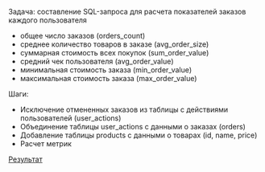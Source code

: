 Задача: cоставление SQL-запроса для расчета показателей заказов каждого пользователя
- общее число заказов (orders_count)
- среднее количество товаров в заказе (avg_order_size)
- суммарная стоимость всех покупок (sum_order_value)
- средний чек пользователя (avg_order_value)
- минимальная стоимость заказа (min_order_value)
- максимальная стоимость заказа (max_order_value)

Шаги: 
- Исключение отмененных заказов из таблицы с действиями пользователей (user_actions)
- Объединение таблицы user_actions с данными о заказах (orders)
- Добавление таблицы products с данными о товарах (id, name, price)
- Расчет метрик

[Результат](http://redash.public.karpov.courses/embed/query/50940/visualization/77972?api_key=mPz9fpNltgD1hHQWpVnuyXqG1eA3K8LIgMkQF9O8&) 
